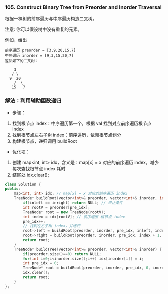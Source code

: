 ### 105. Construct Binary Tree from Preorder and Inorder Traversal

根据一棵树的前序遍历与中序遍历构造二叉树。

注意:
你可以假设树中没有重复的元素。

例如，给出
```
前序遍历 preorder = [3,9,20,15,7]
中序遍历 inorder = [9,3,15,20,7]
返回如下的二叉树：

    3
   / \
  9  20
    /  \
   15   7
```

### 解法：利用辅助函数递归

- 步骤：

1. 找到根节点 index：中序遍历第一个，根据 val 找到对应前序遍历根节点 index
2. 找到根节点左右子树 index：前序遍历，依赖根节点划分
3. 构建根节点，递归调用 buildRoot

- 优化项：

1. 创建 map<int, int> idx，含义是：map[x] = x 对应的前序遍历 index。减少每次查找根节点 index 耗时
2. 结尾处 idx.clear();

```cpp
class Solution {
public:
    map<int, int> idx; // map[x] = x 对应的前序遍历 index
    TreeNode* buildRoot(vector<int>& preorder, vector<int>& inorder, int& pre_idx, int inleft, int inright) {
        if(inleft == inright) return NULL; // 终止条件
        int rootV = preorder[pre_idx]; 
        TreeNode* root = new TreeNode(rootV);
        int index = idx[rootV]; // 前序遍历 根节点 index
        pre_idx++;
        // 找到左右子树 index，并递归
        root->left = buildRoot(preorder, inorder, pre_idx, inleft, index);
        root->right = buildRoot(preorder, inorder, pre_idx, index + 1, inright);
        return root;
    }
    TreeNode* buildTree(vector<int>& preorder, vector<int>& inorder) {
        if(preorder.size()==0) return NULL;
        for(int i=0;i<inorder.size();i++) idx[inorder[i]] = i;
        int pre_idx = 0;
        TreeNode* root = buildRoot(preorder, inorder, pre_idx, 0, inorder.size());
        idx.clear();
        return root;
    }
};
```
